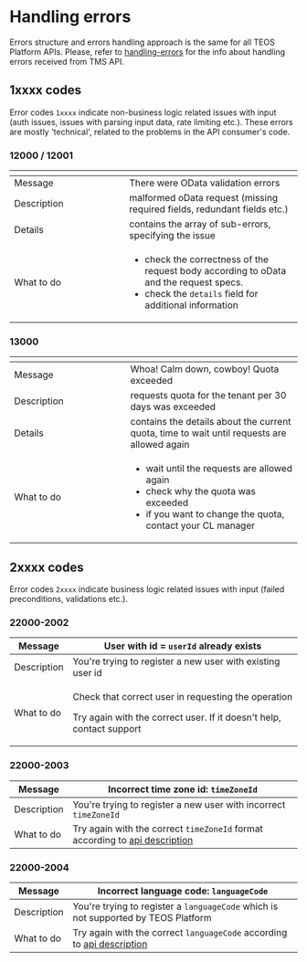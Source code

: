 # Handling errors

Errors structure and errors handling approach is the same for all TEOS Platform APIs. Please, refer to [handling-errors](../../overview/handling-errors/ "mention") for the info about handling errors received from TMS API.

## 1xxxx codes

Error codes `1xxxx` indicate non-business logic related issues with input (auth issues, issues with parsing input data, rate limiting etc.). These errors are mostly 'technical', related to the problems in the API consumer's code.

### 12000 / 12001

<table><thead><tr><th width="185.5"></th><th></th></tr></thead><tbody><tr><td>Message</td><td>There were OData validation errors</td></tr><tr><td>Description</td><td>malformed oData request (missing required fields, redundant fields etc.)</td></tr><tr><td>Details</td><td>contains the array of sub-errors, specifying the issue</td></tr><tr><td>What to do</td><td><ul><li>check the correctness of the request body according to oData and the request specs.</li><li>check the <code>details</code> field for additional information</li></ul></td></tr></tbody></table>

### 13000

<table><thead><tr><th width="187.5"></th><th></th></tr></thead><tbody><tr><td>Message</td><td>Whoa! Calm down, cowboy! Quota exceeded</td></tr><tr><td>Description</td><td>requests quota for the tenant per 30 days was exceeded</td></tr><tr><td>Details</td><td>contains the details about the current quota, time to wait until requests are allowed again</td></tr><tr><td>What to do</td><td><ul><li>wait until the requests are allowed again</li><li>check why the quota was exceeded</li><li>if you want to change the quota, contact your CL manager</li></ul></td></tr></tbody></table>

## 2xxxx codes

Error codes `2xxxx` indicate business logic related issues with input (failed preconditions, validations etc.).

### 22000-2002

| Message     | User with id = `userId` already exists                                                                                                |
| ----------- | ------------------------------------------------------------------------------------------------------------------------------------- |
| Description | You're trying to register a new user with existing user id                                                                            |
| What to do  | <p>Check that correct user in requesting the operation</p><p>Try again with the correct user. If it doesn't help, contact support</p> |

### 22000-2003

| Message     | Incorrect time zone id: `timeZoneId`                                                                                         |
| ----------- | ---------------------------------------------------------------------------------------------------------------------------- |
| Description | You're trying to register a new user with incorrect `timeZoneId`                                                             |
| What to do  | Try again with the correct `timeZoneId` format according to [api description](https://tms.coreledger.net/swagger/index.html) |

### 22000-2004

| Message     | Incorrect language code: `languageCode`                                                                                 |
| ----------- | ----------------------------------------------------------------------------------------------------------------------- |
| Description | You're trying to register a `languageCode` which is not supported by TEOS Platform                                      |
| What to do  | Try again with the correct `languageCode` according to [api description](https://tms.coreledger.net/swagger/index.html) |

